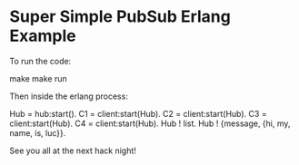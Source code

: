 # Super Simple PubSub Erlang Example

To run the code:

  make
  make run

Then inside the erlang process:

  Hub = hub:start().
  C1 = client:start(Hub).
  C2 = client:start(Hub).
  C3 = client:start(Hub).
  C4 = client:start(Hub).
  Hub ! list.
  Hub ! {message, {hi, my, name, is, luc}}.

See you all at the next hack night!

